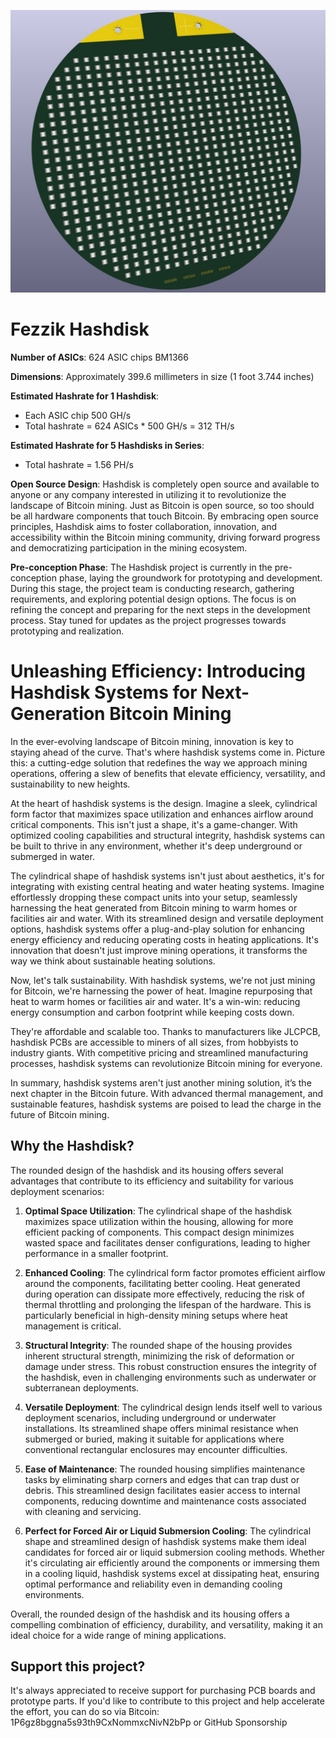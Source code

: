 ![fezzik hashdisk 624](https://github.com/BeeEvolved/fezzik/blob/main/images/fezzik.jpg)

# Fezzik Hashdisk


**Number of ASICs**: 624 ASIC chips BM1366

**Dimensions**: Approximately 399.6 millimeters in size (1 foot 3.744 inches)

**Estimated Hashrate for 1 Hashdisk**:
   - Each ASIC chip 500 GH/s
   - Total hashrate = 624 ASICs * 500 GH/s = 312 TH/s

**Estimated Hashrate for 5 Hashdisks in Series**:
   - Total hashrate = 1.56 PH/s


**Open Source Design**: Hashdisk is completely open source and available to anyone or any company interested in utilizing it to revolutionize the landscape of Bitcoin mining. Just as Bitcoin is open source, so too should be all hardware components that touch Bitcoin. By embracing open source principles, Hashdisk aims to foster collaboration, innovation, and accessibility within the Bitcoin mining community, driving forward progress and democratizing participation in the mining ecosystem.

**Pre-conception Phase**: The Hashdisk project is currently in the pre-conception phase, laying the groundwork for prototyping and development. During this stage, the project team is conducting research, gathering requirements, and exploring potential design options. The focus is on refining the concept and preparing for the next steps in the development process. Stay tuned for updates as the project progresses towards prototyping and realization.

# Unleashing Efficiency: Introducing Hashdisk Systems for Next-Generation Bitcoin Mining

In the ever-evolving landscape of Bitcoin mining, innovation is key to staying ahead of the curve. That's where hashdisk systems come in. Picture this: a cutting-edge solution that redefines the way we approach mining operations, offering a slew of benefits that elevate efficiency, versatility, and sustainability to new heights.

At the heart of hashdisk systems is the design. Imagine a sleek, cylindrical form factor that maximizes space utilization and enhances airflow around critical components. This isn't just a shape, it's a game-changer. With optimized cooling capabilities and structural integrity, hashdisk systems can be built to thrive in any environment, whether it's deep underground or submerged in water.

The cylindrical shape of hashdisk systems isn't just about aesthetics, it's for integrating with existing central heating and water heating systems. Imagine effortlessly dropping these compact units into your setup, seamlessly harnessing the heat generated from Bitcoin mining to warm homes or facilities air and water. With its streamlined design and versatile deployment options, hashdisk systems offer a plug-and-play solution for enhancing energy efficiency and reducing operating costs in heating applications. It's innovation that doesn't just improve mining operations, it transforms the way we think about sustainable heating solutions.

Now, let's talk sustainability. With hashdisk systems, we're not just mining for Bitcoin, we're harnessing the power of heat. Imagine repurposing that heat to warm homes or facilities air and water. It's a win-win: reducing energy consumption and carbon footprint while keeping costs down.

They're affordable and scalable too. Thanks to manufacturers like JLCPCB, hashdisk PCBs are accessible to miners of all sizes, from hobbyists to industry giants. With competitive pricing and streamlined manufacturing processes, hashdisk systems can revolutionize Bitcoin mining for everyone.

In summary, hashdisk systems aren't just another mining solution, it’s the next chapter in the Bitcoin future. With advanced thermal management, and sustainable features, hashdisk systems are poised to lead the charge in the future of Bitcoin mining.

## Why the Hashdisk?

The rounded design of the hashdisk and its housing offers several advantages that contribute to its efficiency and suitability for various deployment scenarios:

1. **Optimal Space Utilization**: The cylindrical shape of the hashdisk maximizes space utilization within the housing, allowing for more efficient packing of components. This compact design minimizes wasted space and facilitates denser configurations, leading to higher performance in a smaller footprint.

2. **Enhanced Cooling**: The cylindrical form factor promotes efficient airflow around the components, facilitating better cooling. Heat generated during operation can dissipate more effectively, reducing the risk of thermal throttling and prolonging the lifespan of the hardware. This is particularly beneficial in high-density mining setups where heat management is critical.

3. **Structural Integrity**: The rounded shape of the housing provides inherent structural strength, minimizing the risk of deformation or damage under stress. This robust construction ensures the integrity of the hashdisk, even in challenging environments such as underwater or subterranean deployments.

4. **Versatile Deployment**: The cylindrical design lends itself well to various deployment scenarios, including underground or underwater installations. Its streamlined shape offers minimal resistance when submerged or buried, making it suitable for applications where conventional rectangular enclosures may encounter difficulties.

5. **Ease of Maintenance**: The rounded housing simplifies maintenance tasks by eliminating sharp corners and edges that can trap dust or debris. This streamlined design facilitates easier access to internal components, reducing downtime and maintenance costs associated with cleaning and servicing.

6. **Perfect for Forced Air or Liquid Submersion Cooling**: The cylindrical shape and streamlined design of hashdisk systems make them ideal candidates for forced air or liquid submersion cooling methods. Whether it's circulating air efficiently around the components or immersing them in a cooling liquid, hashdisk systems excel at dissipating heat, ensuring optimal performance and reliability even in demanding cooling environments.


Overall, the rounded design of the hashdisk and its housing offers a compelling combination of efficiency, durability, and versatility, making it an ideal choice for a wide range of mining applications.
## Support this project?

It's always appreciated to receive support for purchasing PCB boards and prototype parts. If you'd like to contribute to this project and help accelerate the effort, you can do so via Bitcoin: 1P6gz8bggna5s93th9CxNommxcNivN2bPp or  GitHub Sponsorship

